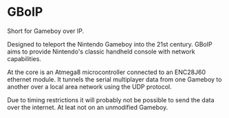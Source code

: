 GBoIP
=====

Short for Gameboy over IP.

Designed to teleport the Nintendo Gameboy into the 21st century. GBoIP aims to provide Nintendo's classic handheld console with network capabilities.


At the core is an Atmega8 microcontroller connected to an ENC28J60 ethernet module.
It tunnels the serial multiplayer data from one Gameboy to another over a local area network using the UDP protocol.

Due to timing restrictions it will probably not be possible to send the data over the internet. At leat not on an unmodified Gameboy.
